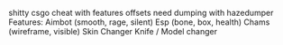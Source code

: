 shitty csgo cheat with features offsets need dumping with hazedumper
Features:
Aimbot (smooth, rage, silent)
Esp (bone, box, health)
Chams (wireframe, visible)
Skin Changer
Knife / Model changer
